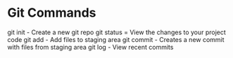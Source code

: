 # Git Commands

git init - Create a new git repo
git status = View the changes to your project code
git add - Add files to staging area
git commit - Creates a new commit with files from staging area
git log - View recent commits